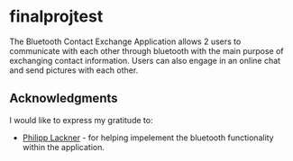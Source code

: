 # finalprojtest
The Bluetooth Contact Exchange Application allows 2 users to communicate with each other through bluetooth with the main purpose of exchanging contact information. Users can also engage in an online chat and send pictures with each other.

## Acknowledgments
I would like to express my gratitude to:
- [Philipp Lackner](https://www.youtube.com/watch?v=A41hkHoYu4M&t=1580s) - for helping impelement the bluetooth functionality within the application.
